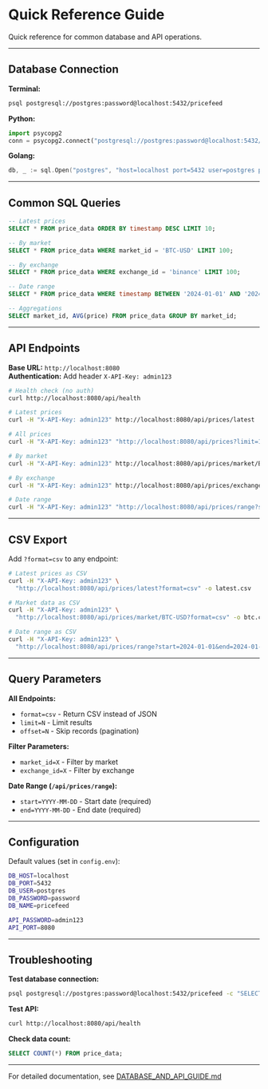 # Quick Reference Guide

Quick reference for common database and API operations.

---

## Database Connection

**Terminal:**
```bash
psql postgresql://postgres:password@localhost:5432/pricefeed
```

**Python:**
```python
import psycopg2
conn = psycopg2.connect("postgresql://postgres:password@localhost:5432/pricefeed")
```

**Golang:**
```go
db, _ := sql.Open("postgres", "host=localhost port=5432 user=postgres password=password dbname=pricefeed sslmode=disable")
```

---

## Common SQL Queries

```sql
-- Latest prices
SELECT * FROM price_data ORDER BY timestamp DESC LIMIT 10;

-- By market
SELECT * FROM price_data WHERE market_id = 'BTC-USD' LIMIT 100;

-- By exchange
SELECT * FROM price_data WHERE exchange_id = 'binance' LIMIT 100;

-- Date range
SELECT * FROM price_data WHERE timestamp BETWEEN '2024-01-01' AND '2024-01-31';

-- Aggregations
SELECT market_id, AVG(price) FROM price_data GROUP BY market_id;
```

---

## API Endpoints

**Base URL:** `http://localhost:8080`  
**Authentication:** Add header `X-API-Key: admin123`

```bash
# Health check (no auth)
curl http://localhost:8080/api/health

# Latest prices
curl -H "X-API-Key: admin123" http://localhost:8080/api/prices/latest

# All prices
curl -H "X-API-Key: admin123" "http://localhost:8080/api/prices?limit=100"

# By market
curl -H "X-API-Key: admin123" http://localhost:8080/api/prices/market/BTC-USD

# By exchange
curl -H "X-API-Key: admin123" http://localhost:8080/api/prices/exchange/binance

# Date range
curl -H "X-API-Key: admin123" "http://localhost:8080/api/prices/range?start=2024-01-01&end=2024-01-31"
```

---

## CSV Export

Add `?format=csv` to any endpoint:

```bash
# Latest prices as CSV
curl -H "X-API-Key: admin123" \
  "http://localhost:8080/api/prices/latest?format=csv" -o latest.csv

# Market data as CSV
curl -H "X-API-Key: admin123" \
  "http://localhost:8080/api/prices/market/BTC-USD?format=csv" -o btc.csv

# Date range as CSV
curl -H "X-API-Key: admin123" \
  "http://localhost:8080/api/prices/range?start=2024-01-01&end=2024-01-31&format=csv" -o data.csv
```

---

## Query Parameters

**All Endpoints:**
- `format=csv` - Return CSV instead of JSON
- `limit=N` - Limit results
- `offset=N` - Skip records (pagination)

**Filter Parameters:**
- `market_id=X` - Filter by market
- `exchange_id=X` - Filter by exchange

**Date Range (`/api/prices/range`):**
- `start=YYYY-MM-DD` - Start date (required)
- `end=YYYY-MM-DD` - End date (required)

---

## Configuration

Default values (set in `config.env`):

```bash
DB_HOST=localhost
DB_PORT=5432
DB_USER=postgres
DB_PASSWORD=password
DB_NAME=pricefeed

API_PASSWORD=admin123
API_PORT=8080
```

---

## Troubleshooting

**Test database connection:**
```bash
psql postgresql://postgres:password@localhost:5432/pricefeed -c "SELECT 1"
```

**Test API:**
```bash
curl http://localhost:8080/api/health
```

**Check data count:**
```sql
SELECT COUNT(*) FROM price_data;
```

---

For detailed documentation, see [DATABASE_AND_API_GUIDE.md](./DATABASE_AND_API_GUIDE.md)
